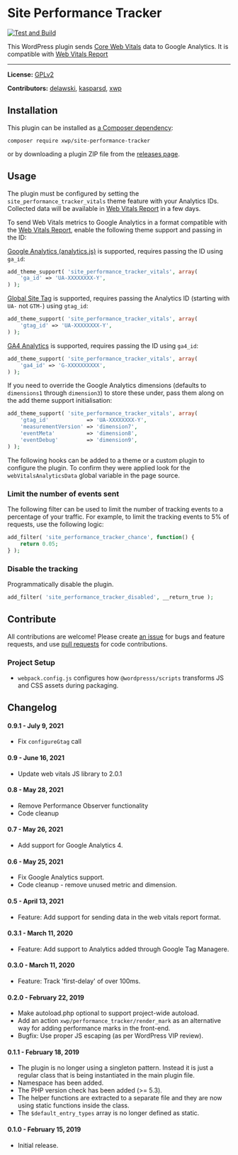 # Site Performance Tracker

[![Test and Build](https://github.com/xwp/site-performance-tracker/actions/workflows/ci.yml/badge.svg)](https://github.com/xwp/site-performance-tracker/actions/workflows/ci.yml)

This WordPress plugin sends [Core Web Vitals](https://web.dev/vitals/) data to Google Analytics. It is compatible with [Web Vitals Report](https://github.com/GoogleChromeLabs/web-vitals-report)

---

**License:** [GPLv2](LICENSE)

**Contributors:** [delawski](https://github.com/delawski), [kasparsd](https://github.com/kasparsd), [xwp](https://github.com/xwp)



## Installation

This plugin can be installed as [a Composer dependency](https://packagist.org/packages/xwp/site-performance-tracker):

```
composer require xwp/site-performance-tracker
```

or by downloading a plugin ZIP file from the [releases page](https://github.com/xwp/site-performance-tracker/releases).


## Usage

The plugin must be configured by setting the `site_performance_tracker_vitals` theme feature with your Analytics IDs. Collected data will be available in [Web Vitals Report](https://web-vitals-report.web.app) in a few days.

To send Web Vitals metrics to Google Analytics in a format compatible with the [Web Vitals Report](https://web-vitals-report.web.app), enable the following theme support and passing in the ID:

[Google Analytics (analytics.js)](https://support.google.com/analytics/answer/7476135) is supported, requires passing the ID using `ga_id`:

```php
add_theme_support( 'site_performance_tracker_vitals', array(
	'ga_id' => 'UA-XXXXXXXX-Y',
) );
```

[Global Site Tag](https://support.google.com/analytics/answer/1008080) is supported, requires passing the Analytics ID (starting with `UA-` not `GTM-`) using `gtag_id`:

```php
add_theme_support( 'site_performance_tracker_vitals', array(
	'gtag_id' => 'UA-XXXXXXXX-Y',
) );
```

[GA4 Analytics](https://support.google.com/analytics/answer/9304153) is supported, requires passing the ID using `ga4_id`:

```php
add_theme_support( 'site_performance_tracker_vitals', array(
	'ga4_id' => 'G-XXXXXXXXXX',
) );
```

If you need to override the Google Analytics dimensions (defaults to `dimensions1` through `dimension3`) to store these under, pass them along on the add theme support initialisation:

```php
add_theme_support( 'site_performance_tracker_vitals', array(
	'gtag_id'            => 'UA-XXXXXXXX-Y',
	'measurementVersion' => 'dimension7',
	'eventMeta'          => 'dimension8',
	'eventDebug'         => 'dimension9',
) );
```

The following hooks can be added to a theme or a custom plugin to configure the plugin. To confirm they were applied look for the `webVitalsAnalyticsData` global variable in the page source.

### Limit the number of events sent

The following filter can be used to limit the number of tracking events to a percentage of your traffic. For example, to limit the tracking events to 5% of requests, use the following logic:

```php
add_filter( 'site_performance_tracker_chance', function() {
	return 0.05;
} );
```

### Disable the tracking

Programmatically disable the plugin.

```php
add_filter( 'site_performance_tracker_disabled', __return_true );
```

## Contribute

All contributions are welcome! Please create [an issue](https://github.com/xwp/site-performance-tracker/issues) for bugs and feature requests, and use [pull requests](https://github.com/xwp/site-performance-tracker/pulls) for code contributions.

### Project Setup  

- `webpack.config.js` configures how `@wordpresss/scripts` transforms JS and CSS assets during packaging.


## Changelog

#### 0.9.1 - July 9, 2021

* Fix `configureGtag` call

#### 0.9 - June 16, 2021

* Update web vitals JS library to 2.0.1

#### 0.8 - May 28, 2021

* Remove Performance Observer functionality
* Code cleanup

#### 0.7 - May 26, 2021

* Add support for Google Analytics 4.

#### 0.6 - May 25, 2021

* Fix Google Analytics support.
* Code cleanup - remove unused metric and dimension.

#### 0.5 - April 13, 2021

* Feature: Add support for sending data in the web vitals report format.

#### 0.3.1 - March 11, 2020

* Feature: Add support to Analytics added through Google Tag Managere.

#### 0.3.0 - March 11, 2020

* Feature: Track 'first-delay' of over 100ms.

#### 0.2.0 - February 22, 2019

* Make autoload.php optional to support project-wide autoload.
* Add an action `xwp/performance_tracker/render_mark` as an alternative way for adding
performance marks in the front-end.
* Bugfix: Use proper JS escaping (as per WordPress VIP review).

#### 0.1.1 - February 18, 2019

* The plugin is no longer using a singleton pattern. Instead it is just
a regular class that is being instantiated in the main plugin file.
* Namespace has been added.
* The PHP version check has been added (>= 5.3).
* The helper functions are extracted to a separate file and they are now
using static functions inside the class.
* The `$default_entry_types` array is no longer defined as static.

#### 0.1.0 - February 15, 2019

* Initial release.
